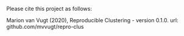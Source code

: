 Please cite this project as follows:

Marion van Vugt (2020),  Reproducible Clustering - version 0.1.0. url: github.com/mvvugt/repro-clus
